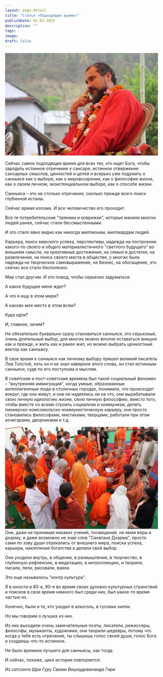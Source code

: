 ```yaml
---
layout: page-detail
title: "Статья «Подходящее время»"
publishDate: 01-01-2025
description: ""
tags:
image:
draft: false
---
```


![Свами Вишнудевананда Гири](/upload/medialibrary/142/1420d057bc04ebed1b442c5003505159.jpg "Свами Вишнудевананда Гири") 
  
  
 Сейчас самое подходящее время для всех тех, кто ищет Бога, чтобы зародить истинное отречение к сансаре, истинное отвержение сансарных смыслов, ценностей и целей и всерьез уже подумать о санньясе как о выборе, как о мировоззрении, как о философии жизни, как о своем личном, экзистенциальном выборе, как о способе жизни.

 Санньяса – это не столько отречение, сколько прежде всего поиск глубинной истины.

 Сейчас время излома. И все человечество его проходит.

 Все те потребительские "пряники и коврижки", которые манили многих людей ранее, сейчас стали бессмысленными. 

 И это стало явно видно как никогда миллионам, миллиардам людей.

 Карьера, поиск мирского успеха, перспективы, надежда на построение какого-то своего и общего материалистичного "светлого будущего" во внешнем смысле, на креативные достижения, на семью в достатке, на развлечения, на поиск своего места в обществе, у многих была надежда на творческое самовыражение, на бизнес, на обогащение, это сейчас все стало бесполезно. 

 Мир стал другим. И это повод, чтобы серьезно задуматься.

 А какое будущее меня ждет?

 А что я ищу в этом мире?

 А каково мое место в этом всем?

 Куда идти?

 И, главное, зачем?

 Не обязательно буквально сразу становиться санньяси, это серьезный, очень длительный выбор, для многих можно вполне оставаться внешне как и прежде, и жить как и ранее жил, но можно выбрать ценностный вектор как санньясу.

 В свое время к санньясе как личному выбору пришел великий писатель Лев Толстой, хоть он и не знал наверное этого слова, он стал истинным санньяси, судя по его поступкам и мыслям.

 В советские и пост-советские времена был такой социальный феномен – "внутренняя иммиграция", когда умные, образованные интеллигентные люди в столичных городах, понимали, что происходит вокруг, где они живут, и они не надеялись ни на что, они вырабатывали свою личную идеологию жизни, свою личную философию, вместо того, чтобы вместе со всеми строить социализм и коммунизм, делать пионерско-комсомольско-коммунистическую карьеру, они просто становились философами, мистиками, творцами, работали при этом кочегарами, дворниками и т.д.

![Дикша](/upload/medialibrary/100/10063da45844b7eed8f7afe3d0f7ffa0.jpg "Дикша")Они, даже не принимая никаких учений, посвящений, не имея веры в дхарму, и даже возможно не зная слов "Санатана Дхарма", просто сами по зову души отрекались от внешнего мира, поиска успеха, карьеры, накопления богатства и делали свой выбор.

 Они уходили внутрь, в общение, в размышление, в творчество, в глубинную рефлексию, в медитацию, в интроспекцию, и творили, писали, пели, рисовали, ваяли.

 Это еще называлось "контр культура".

 Я в юности в 80-е, 90-е во время своих духовно культурных странствий и поисков в свое время немного был среди них, был какое-то время частью их.

 Конечно, были и те, кто уходил в алкоголь, в тусовки хиппи.

 Но мы говорим о лучших из них. 

 Из них выходили очень замечательные поэты, писатели, режиссеры, философы, музыканты, художники, они творили шедевры, потому что когда у тебя есть отречение, ты слышишь голос своей души, голос Бога и создаешь что-то истинное.

 Не было времени лучшего для санньясы, как тогда.

 И сейчас, похоже, цикл истории повторяется.

_Из сатсанга Шри Гуру Свами Вишнудевананда Гири_ 
